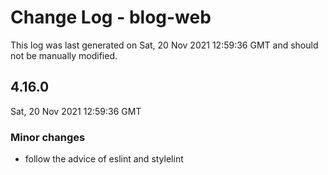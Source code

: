 # Change Log - blog-web

This log was last generated on Sat, 20 Nov 2021 12:59:36 GMT and should not be manually modified.

## 4.16.0
Sat, 20 Nov 2021 12:59:36 GMT

### Minor changes

- follow the advice of eslint and stylelint

